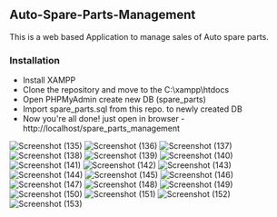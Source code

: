 ## Auto-Spare-Parts-Management
This is a web based Application to manage sales of Auto spare parts.

### Installation
* Install XAMPP
* Clone the repository and move to the C:\xampp\htdocs
* Open PHPMyAdmin create new DB (spare_parts)
* Import spare_parts.sql from this repo. to newly created DB
* Now you're all done! just open in browser - http://localhost/spare_parts_management

![Screenshot (135)](https://user-images.githubusercontent.com/47142604/99874514-a2f40f00-2c0e-11eb-8528-f8fa9a266723.png)
![Screenshot (136)](https://user-images.githubusercontent.com/47142604/99874516-a5566900-2c0e-11eb-9493-2d97a6caa5d3.png)
![Screenshot (137)](https://user-images.githubusercontent.com/47142604/99874517-a6879600-2c0e-11eb-887e-002f7a624f5b.png)
![Screenshot (138)](https://user-images.githubusercontent.com/47142604/99874518-a8515980-2c0e-11eb-8a24-768e34d865d7.png)
![Screenshot (139)](https://user-images.githubusercontent.com/47142604/99874520-aa1b1d00-2c0e-11eb-8e3d-8a2193df69ba.png)
![Screenshot (140)](https://user-images.githubusercontent.com/47142604/99874521-abe4e080-2c0e-11eb-9da0-b5f1b8c4b7ac.png)
![Screenshot (141)](https://user-images.githubusercontent.com/47142604/99874522-ad160d80-2c0e-11eb-9aba-e464b1961416.png)
![Screenshot (142)](https://user-images.githubusercontent.com/47142604/99874525-b4d5b200-2c0e-11eb-98cc-77e219bad79b.png)
![Screenshot (143)](https://user-images.githubusercontent.com/47142604/99874527-b7d0a280-2c0e-11eb-8aaa-584c65e97ca4.png)
![Screenshot (144)](https://user-images.githubusercontent.com/47142604/99874529-b99a6600-2c0e-11eb-9ef8-ca652700f2b5.png)
![Screenshot (145)](https://user-images.githubusercontent.com/47142604/99874532-c028dd80-2c0e-11eb-981d-4428dbd11ef4.png)
![Screenshot (146)](https://user-images.githubusercontent.com/47142604/99874534-c1f2a100-2c0e-11eb-969e-85e0816034d6.png)
![Screenshot (147)](https://user-images.githubusercontent.com/47142604/99874537-c7e88200-2c0e-11eb-94f7-a95ce3e9a749.png)
![Screenshot (148)](https://user-images.githubusercontent.com/47142604/99874538-ca4adc00-2c0e-11eb-8551-f3ccbed14138.png)
![Screenshot (149)](https://user-images.githubusercontent.com/47142604/99874539-cc149f80-2c0e-11eb-96c4-60ed5d8f8562.png)
![Screenshot (150)](https://user-images.githubusercontent.com/47142604/99874542-cdde6300-2c0e-11eb-96c8-6bf28a9763cf.png)
![Screenshot (151)](https://user-images.githubusercontent.com/47142604/99874543-cf0f9000-2c0e-11eb-86e1-b88d21744a32.png)
![Screenshot (152)](https://user-images.githubusercontent.com/47142604/99874546-d59e0780-2c0e-11eb-97aa-741cad2b4679.png)
![Screenshot (153)](https://user-images.githubusercontent.com/47142604/99874549-d8006180-2c0e-11eb-97e4-b74c5748ef66.png)

